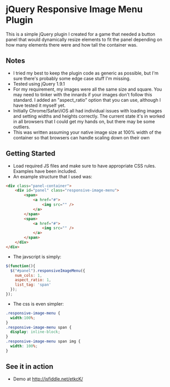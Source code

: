 jQuery Responsive Image Menu Plugin
====================================

This is a simple jQuery plugin I created for a game that needed a button panel that would dynamically resize elements to fit the panel depending on how many elements there were and how tall the container was.  

Notes
-----
* I tried my best to keep the plugin code as generic as possible, but I'm sure there's probably some edge case stuff I'm missing.
* Tested using jQuery 1.9.1
* For my requirement, my images were all the same size and square.  You may need to tinker with the innards if your images don't follow this standard.  I added an "aspect_ratio" option that you can use, although I have tested it myself yet.  
* Initially Chrome/Safari/iOS all had individual issues with loading images and setting widths and heights correctly.  The current state it's in worked in all browsers that I could get my hands on, but there may be some outliers.
* This was written assuming your native image size at 100% width of the container so that browsers can handle scaling down on their own

Getting Started
---------------
*  Load required JS files and make sure to have appropriate CSS rules.  Examples have been included.
*  An example structure that I used was:

```html
<div class="panel-container">
    <div id="panel" class="responsive-image-menu">
        <span>
            <a href="#">
                <img src="" />
            </a>
        </span>
        <span>
            <a href="#">
                <img src="" />
            </a>
        </span>
    </div>
</div>
```
*  The javscript is simply:

```javascript
$(function(){
  $("#panel").responsiveImageMenu({
    num_cols: 1,
    aspect_ratio: 1,
    list_tag: 'span'
  });
});
```

* The css is even simpler:

```css
.responsive-image-menu {
  width:100%;
}
.responsive-image-menu span {
  display: inline-block;
}
.responsive-image-menu span img {
  width: 100%;
}

```

See it in action
----------------

* Demo at http://jsfiddle.net/etkcK/
